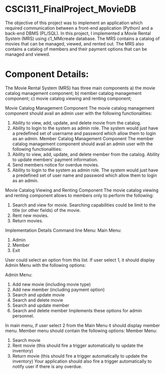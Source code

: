 # CSCI311_FinalProject_MovieDB
The objective of this project was to implement an application which required communication between a front-end application (Python) and a back-end DBMS (PL/SQL). In this project, I implemented a Movie Rental System (MRS) using c1_MMcreate database. The MRS contains a catalog of movies that can be managed, viewed, and rented out.  The MRS also contains a catalog of members and their payment options that can be managed and viewed.

# Component Details: 
The Movie Rental System (MRS) has three main components a) the movie catalog management 
component; b) member catalog management component; c) movie catalog viewing and renting 
component; 
 
Movie Catalog Management Component 
The movie catalog management component should avail an admin user with the following 
functionalities: 
1. Ability to view, add, update, and delete movie from the catalog.  
2. Ability to login to the system as admin role. The system would just have a predefined set 
of username and password which allow them to login as an admin. 
Member Catalog Management Component 
The member catalog management component should avail an admin user with the following 
functionalities: 
1. Ability to view, add, update, and delete member from the catalog. Ability to update 
members’ payment information. 
2. Send members notice for overdue movies.  
3. Ability to login to the system as admin role. The system would just have a predefined set 
of user name and password which allow them to login as an admin. 
 
Movie Catalog Viewing and Renting Component 
The movie catalog viewing and renting component allows to members only to perform the 
following: 
1. Search and view for movie. Searching capabilities could be limit to the title (or other 
fields) of the movie. 
2. Rent new movies. 
3. Return movies. 
 
Implementation Details 
Command line Menu: 
Main Menu: 
1) Admin 
2) Member 
3) Exit 
 
 
User could select an option from this list. If user select 1, it should display Admin Menu with the 
following options: 
 
Admin Menu: 
1) Add new movie (including movie type) 
2) Add new member (including payment option) 
3) Search and update movie 
4) Search and delete movie 
5) Search and update member 
6) Search and delete member 
Implements these options for admin personnel. 
 
In main menu, if user select 2 from the Main Menu it should display member menu. Member 
menu should contain the following options: 
Member Menu: 
1) Search movie 
2) Rent movie (this should fire a trigger automatically to update the inventory) 
3) Return movie (this should fire a trigger automatically to update the inventory) 
Your application should also fire a trigger automatically to notify user if there is any overdue.
